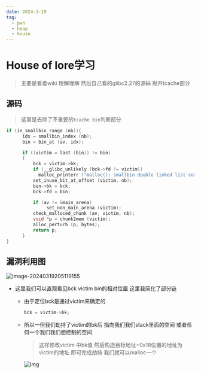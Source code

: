 ```yaml
---
date: 2024-3-19
tag:
  - pwn
  - heap
  - house
---
```


# House of lore学习

> 主要是看着wiki 理解理解 然后自己看的glibc2.27的源码 抛开tcache部分

## 源码

> 这里是去除了不重要的`tcache bin`判断部分

```c
if (in_smallbin_range (nb)){
      idx = smallbin_index (nb);
      bin = bin_at (av, idx);

      if ((victim = last (bin)) != bin)
      {
          bck = victim->bk;
          if (__glibc_unlikely (bck->fd != victim))
            malloc_printerr ("malloc(): smallbin double linked list corrupted");
          set_inuse_bit_at_offset (victim, nb);
          bin->bk = bck;
          bck->fd = bin;

          if (av != &main_arena)
	           set_non_main_arena (victim);
          check_malloced_chunk (av, victim, nb);
          void *p = chunk2mem (victim);
          alloc_perturb (p, bytes);
          return p;
      }
}
```

## 漏洞利用图

![image-20240319205119155](C:\Users\NewOm\AppData\Roaming\Typora\typora-user-images\image-20240319205119155.png)

- 这里我们可以直观看见bck victim bin的相对位置 这里我简化了部分链 

  - 由于定位bck是通过victim来确定的

    ```c
    bck = victim->bk;
    ```

  - 所以一但我们劫持了victim的bk后 指向我们我们stack里面的空间 或者任何一个我们我们想控制的空间

    > 这样修改victim 中bk值 然后构造目标地址+0x18位置的地址为victim的地址 即可完成劫持 我们就可以malloc一个

    ![img](https://awaqwqa.github.io/img/house_of_lore/img.png)